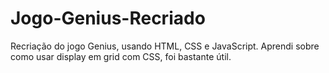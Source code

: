 # Jogo-Genius-Recriado
Recriação do jogo Genius, usando HTML, CSS e JavaScript. Aprendi sobre como usar display em grid com CSS, foi bastante útil.
